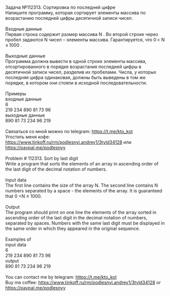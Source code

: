 Задача №112313. Сортировка по последней цифре<br />Напишите программу, которая сортирует элементы массива по возрастанию последней цифры десятичной записи чисел.<br /><br />Входные данные<br />Первая строка содержит размер массива N . Во второй строке через пробел задаются N чисел – элементы массива. Гарантируется, что 0 < N ≤ 1000 .<br /><br />Выходные данные<br />Программа должна вывести в одной строке элементы массива, отсортированного в порядке возрастания последней цифры в десятичной записи чисел, разделив их пробелами. Числа, у которых последняя цифра одинаковая, должны быть выведены в том же порядке, в котором они стояли в исходной последовательности.<br /><br />Примеры<br />входные данные<br />6<br />219 234 890 81 73 96<br />выходные данные<br />890 81 73 234 96 219<br /><br />Связаться со мной можно по telegram: https://t.me/kto_kot<br />Угостить меня кофе: https://www.tinkoff.ru/rm/podlesnyi.andrey1/3tyld34128 или https://paypal.me/podlesnyy<br /><br />Problem # 112313. Sort by last digit<br />Write a program that sorts the elements of an array in ascending order of the last digit of the decimal notation of numbers.<br /><br />Input data<br />The first line contains the size of the array N. The second line contains N numbers separated by a space - the elements of the array. It is guaranteed that 0 <N ≤ 1000.<br /><br />Output<br />The program should print on one line the elements of the array sorted in ascending order of the last digit in the decimal notation of numbers, separated by spaces. Numbers with the same last digit must be displayed in the same order in which they appeared in the original sequence.<br /><br />Examples of<br />input data<br />6<br />219 234 890 81 73 96<br />output<br />890 81 73 234 96 219<br /><br /> You can contact me by telegram: https://t.me/kto_kot <br /> Buy me coffee: https://www.tinkoff.ru/rm/podlesnyi.andrey1/3tyld34128 or https://paypal.me/podlesnyy